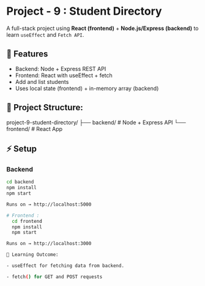 # Project - 9 : Student Directory

A full-stack project using **React (frontend)** + **Node.js/Express (backend)** to learn `useEffect` and `Fetch API`.

## 🚀 Features
- Backend: Node + Express REST API
- Frontend: React with useEffect + fetch
- Add and list students
- Uses local state (frontend) + in-memory array (backend)

## 📂 Project Structure:

project-9-student-directory/
├── backend/ # Node + Express API
└── frontend/ # React App


## ⚡ Setup

### Backend
```bash
cd backend
npm install
npm start

Runs on → http://localhost:5000

# Frontend :
  cd frontend
  npm install
  npm start

Runs on → http://localhost:3000

📌 Learning Outcome:

- useEffect for fetching data from backend.

- fetch() for GET and POST requests